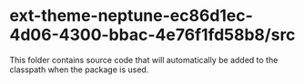 # ext-theme-neptune-ec86d1ec-4d06-4300-bbac-4e76f1fd58b8/src

This folder contains source code that will automatically be added to the classpath when
the package is used.
